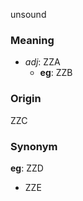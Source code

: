 unsound
### Meaning
+ _adj_: ZZA
    + __eg__: ZZB

### Origin

ZZC

### Synonym

__eg__: ZZD

+ ZZE


